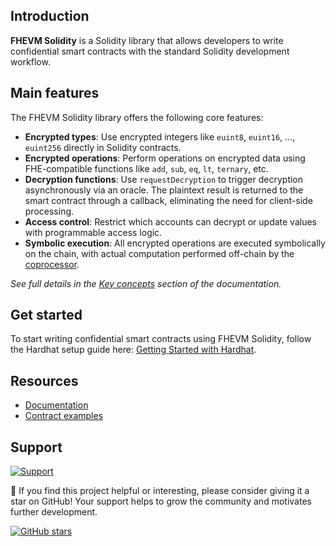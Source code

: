 ## Introduction

**FHEVM Solidity** is a Solidity library that allows developers to write confidential smart contracts with the standard Solidity development workflow.

## Main features

The FHEVM Solidity library offers the following core features:

- **Encrypted types**: Use encrypted integers like `euint8`, `euint16`, ..., `euint256` directly in Solidity contracts.
- **Encrypted operations**: Perform operations on encrypted data using FHE-compatible functions like `add`, `sub`, `eq`, `lt`, `ternary`, etc.
- **Decryption functions**: Use `requestDecryption` to trigger decryption asynchronously via an oracle. The plaintext result is returned to the smart contract through a callback, eliminating the need for client-side processing.
- **Access control**: Restrict which accounts can decrypt or update values with programmable access logic.
- **Symbolic execution**: All encrypted operations are executed symbolically on the chain, with actual computation performed off-chain by the [coprocessor](../coprocessor/).

_See full details in the [Key concepts](https://www.zama.ai/post/confidential-erc-20-tokens-using-homomorphic-encryption) section of the documentation._

## Get started

To start writing confidential smart contracts using FHEVM Solidity, follow the Hardhat setup guide here: [Getting Started with Hardhat](https://github.com/zama-ai/fhevm-hardhat-template).

## Resources

- [Documentation](https://docs.zama.ai/fhevm/)
- [Contract examples](./examples/)

## Support

<a target="_blank" href="https://community.zama.ai">
<picture>
  <source media="(prefers-color-scheme: dark)" srcset="../docs/.gitbook/assets/support-banner-dark.png">
  <source media="(prefers-color-scheme: light)" srcset="../docs/.gitbook/assets/support-banner-light.png">
  <img alt="Support">
</picture>
</a>

🌟 If you find this project helpful or interesting, please consider giving it a star on GitHub! Your support helps to grow the community and motivates further development.

[![GitHub stars](https://img.shields.io/github/stars/zama-ai/fhevm?style=social)](https://github.com/zama-ai/fhevm/)
